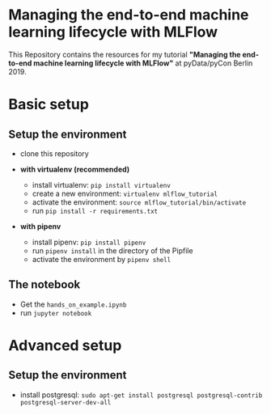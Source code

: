 # Managing the end-to-end machine learning lifecycle with MLFlow

This Repository contains the resources for my tutorial **"Managing the end-to-end machine learning lifecycle with MLFlow"** at pyData/pyCon Berlin 2019.

# Basic setup

## Setup the environment
- clone this repository
- **with virtualenv (recommended)**
  - install virtualenv: `pip install virtualenv`
  - create a new environment: `virtualenv mlflow_tutorial`
  - activate the environment: `source mlflow_tutorial/bin/activate`
  - run `pip install -r requirements.txt`
  
- **with pipenv** 
  - install pipenv: `pip install pipenv`
  - run `pipenv install` in the directory of the Pipfile
  - activate the environment by `pipenv shell`

## The notebook
- Get the `hands_on_example.ipynb`
- run `jupyter notebook`

# Advanced setup

## Setup the environment
- install postgresql: `sudo apt-get install postgresql postgresql-contrib postgresql-server-dev-all`
